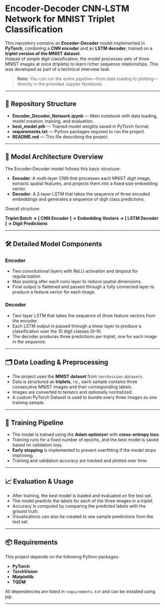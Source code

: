# Encoder‑Decoder CNN‑LSTM Network for MNIST Triplet Classification

This repository contains an **Encoder‑Decoder** model implemented in **PyTorch**, combining a **CNN encoder** and an **LSTM decoder**, trained on a **triplet version of the MNIST dataset**.  
Instead of simple digit classification, the model processes sets of three MNIST images at once (triplets) to learn richer sequence relationships. This was developed as part of a technical interview task.

> **Note:** You can run the entire pipeline—from data loading to plotting—directly in the provided Jupyter Notebook.

---

## 📁 Repository Structure

- **Encoder_Decoder_Network.ipynb** — Main notebook with data loading, model creation, training, and evaluation.
- **best_model.pth** — Trained model weights saved in PyTorch format.
- **requirements.txt** — Python packages required to run the project.
- **README.md** — This file describing the project.

---

## 🧠 Model Architecture Overview

The Encoder‑Decoder model follows this basic structure:

- **Encoder**: A multi‑layer CNN that processes each MNIST digit image, extracts spatial features, and projects them into a fixed‑size embedding vector.
- **Decoder**: A 2‑layer LSTM that takes the sequence of three encoded embeddings and generates a sequence of digit class predictions.

Overall structure:

**Triplet Batch → [ CNN Encoder ] → Embedding Vectors → [ LSTM Decoder ] → Digit Predictions**

---

## 🛠️ Detailed Model Components

### **Encoder**

- Two convolutional layers with ReLU activation and dropout for regularization.
- Max pooling after each conv layer to reduce spatial dimensions.
- Final output is flattened and passed through a fully connected layer to produce a feature vector for each image.

### **Decoder**

- Two-layer LSTM that takes the sequence of three feature vectors from the encoder.
- Each LSTM output is passed through a linear layer to produce a classification over the 10 digit classes (0–9).
- The decoder produces three predictions per triplet, one for each image in the sequence.

---

## 🗂️ Data Loading & Preprocessing

- The project uses the **MNIST dataset** from `torchvision.datasets`.
- Data is structured as **triplets**, i.e., each sample contains three consecutive MNIST images and their corresponding labels.
- Images are converted to tensors and optionally normalized.
- A custom PyTorch Dataset is used to bundle every three images as one training sample.

---

## 🚦 Training Pipeline

- The model is trained using the **Adam optimizer** with **cross-entropy loss**.
- Training runs for a fixed number of epochs, and the best model is saved based on validation loss.
- **Early stopping** is implemented to prevent overfitting if the model stops improving.
- Training and validation accuracy are tracked and plotted over time.

---

## 📈 Evaluation & Usage

- After training, the best model is loaded and evaluated on the test set.
- The model predicts the labels for each of the three images in a triplet.
- Accuracy is computed by comparing the predicted labels with the ground truth.
- Visualizations can also be created to see sample predictions from the test set.

---

## 📦 Requirements

This project depends on the following Python packages:

- **PyTorch**
- **TorchVision**
- **Matplotlib**
- **TQDM**

All dependencies are listed in `requirements.txt` and can be installed using pip.

---
